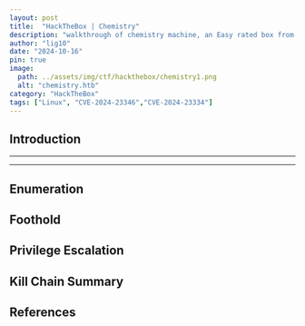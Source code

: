 ```yaml
---
layout: post
title:  "HackTheBox | Chemistry"
description: "walkthrough of chemistry machine, an Easy rated box from HackTheBox"
author: "lig10"
date: "2024-10-16"
pin: true
image:
  path: ../assets/img/ctf/hackthebox/chemistry1.png
  alt: "chemistry.htb"
category: "HackTheBox"
tags: ["Linux", "CVE-2024-23346","CVE-2024-23334"]
---
```


## Introduction
------------------------------------------------------------------------------------------


------------------------------------------------------------------------------------------


## Enumeration



## Foothold



## Privilege Escalation



## Kill Chain Summary



## References
